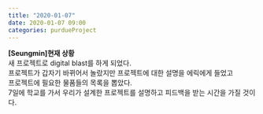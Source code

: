 ```yaml
---
title: "2020-01-07"
date: 2020-01-07 09:00
categories: purdueProject
---
```


**[Seungmin]현재 상황**  
새 프로젝트로 digital blast를 하게 되었다.  
프로젝트가 갑자기 바뀌어서 놀랐지만 프로젝트에 대한 설명을 에릭에게 들었고  
프로젝트에 필요한 물품들의 목록을 뽑았다.  
7일에 학교를 가서 우리가 설계한 프로젝트를 설명하고 피드백을 받는 시간을 가질 것이다. 
